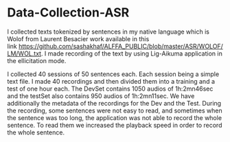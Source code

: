 # Data-Collection-ASR

I collected texts tokenized by sentences in my native language which is Wolof from Laurent Besacier work available in this link https://github.com/sashakhaf/ALFFA_PUBLIC/blob/master/ASR/WOLOF/LM/WOL.txt. I made recording of the text by using Lig-Aikuma application in the ellicitation mode.

I collected 40 sessions of 50 sentences each. Each session being a simple text file. I made 40 recordings and then divided them into a training and a test of one hour each. The DevSet contains 1050 audios of 1h:2mn46sec and the testSet also contains 950 audios of 1h:2mn11sec.
We have additionally the metadata of the recordings for the Dev and the Test.
During the recording, some sentences were not easy to read, and sometimes when the sentence was too long, the application was not able to record the whole sentence. To read them we increased the playback speed in order to record the whole sentence.
